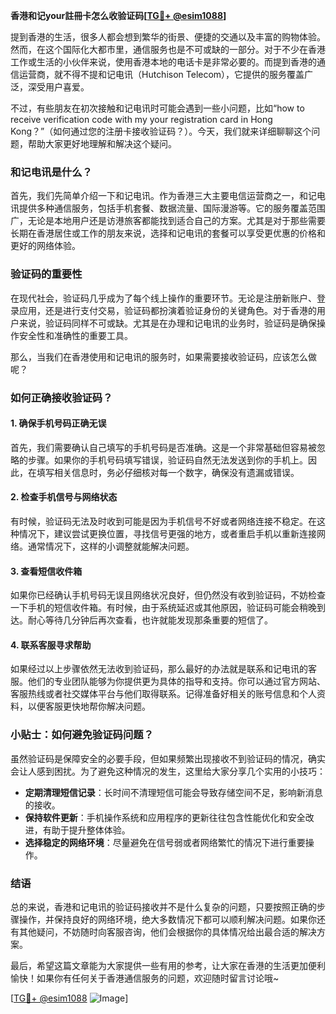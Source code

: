 **香港和记your註冊卡怎么收验证码[[TG💪+ @esim1088](https://t.me/s/esim1088)]**

提到香港的生活，很多人都会想到繁华的街景、便捷的交通以及丰富的购物体验。然而，在这个国际化大都市里，通信服务也是不可或缺的一部分。对于不少在香港工作或生活的小伙伴来说，使用香港本地的电话卡是非常必要的。而提到香港的通信运营商，就不得不提和记电讯（Hutchison Telecom），它提供的服务覆盖广泛，深受用户喜爱。

不过，有些朋友在初次接触和记电讯时可能会遇到一些小问题，比如“how to receive verification code with my your registration card in Hong Kong？”（如何通过您的注册卡接收验证码？）。今天，我们就来详细聊聊这个问题，帮助大家更好地理解和解决这个疑问。

### 和记电讯是什么？

首先，我们先简单介绍一下和记电讯。作为香港三大主要电信运营商之一，和记电讯提供多种通信服务，包括手机套餐、数据流量、国际漫游等。它的服务覆盖范围广，无论是本地用户还是访港旅客都能找到适合自己的方案。尤其是对于那些需要长期在香港居住或工作的朋友来说，选择和记电讯的套餐可以享受更优惠的价格和更好的网络体验。

### 验证码的重要性

在现代社会，验证码几乎成为了每个线上操作的重要环节。无论是注册新账户、登录应用，还是进行支付交易，验证码都扮演着验证身份的关键角色。对于香港的用户来说，验证码同样不可或缺。尤其是在办理和记电讯的业务时，验证码是确保操作安全性和准确性的重要工具。

那么，当我们在香港使用和记电讯的服务时，如果需要接收验证码，应该怎么做呢？

### 如何正确接收验证码？

#### 1. 确保手机号码正确无误

首先，我们需要确认自己填写的手机号码是否准确。这是一个非常基础但容易被忽略的步骤。如果你的手机号码填写错误，验证码自然无法发送到你的手机上。因此，在填写相关信息时，务必仔细核对每一个数字，确保没有遗漏或错误。

#### 2. 检查手机信号与网络状态

有时候，验证码无法及时收到可能是因为手机信号不好或者网络连接不稳定。在这种情况下，建议尝试更换位置，寻找信号更强的地方，或者重启手机以重新连接网络。通常情况下，这样的小调整就能解决问题。

#### 3. 查看短信收件箱

如果你已经确认手机号码无误且网络状况良好，但仍然没有收到验证码，不妨检查一下手机的短信收件箱。有时候，由于系统延迟或其他原因，验证码可能会稍晚到达。耐心等待几分钟后再次查看，也许就能发现那条重要的短信了。

#### 4. 联系客服寻求帮助

如果经过以上步骤依然无法收到验证码，那么最好的办法就是联系和记电讯的客服。他们的专业团队能够为你提供更为具体的指导和支持。你可以通过官方网站、客服热线或者社交媒体平台与他们取得联系。记得准备好相关的账号信息和个人资料，以便客服更快地帮你解决问题。

### 小贴士：如何避免验证码问题？

虽然验证码是保障安全的必要手段，但如果频繁出现接收不到验证码的情况，确实会让人感到困扰。为了避免这种情况的发生，这里给大家分享几个实用的小技巧：

- **定期清理短信记录**：长时间不清理短信可能会导致存储空间不足，影响新消息的接收。
- **保持软件更新**：手机操作系统和应用程序的更新往往包含性能优化和安全改进，有助于提升整体体验。
- **选择稳定的网络环境**：尽量避免在信号弱或者网络繁忙的情况下进行重要操作。

### 结语

总的来说，香港和记电讯的验证码接收并不是什么复杂的问题，只要按照正确的步骤操作，并保持良好的网络环境，绝大多数情况下都可以顺利解决问题。如果你还有其他疑问，不妨随时向客服咨询，他们会根据你的具体情况给出最合适的解决方案。

最后，希望这篇文章能为大家提供一些有用的参考，让大家在香港的生活更加便利愉快！如果你有任何关于香港通信服务的问题，欢迎随时留言讨论哦~ 

[[TG💪+ @esim1088](https://t.me/s/esim1088) ![Image](https://i.postimg.cc/4NQfJmqS/Snipaste-2025-05-13-00-14-12.png)]